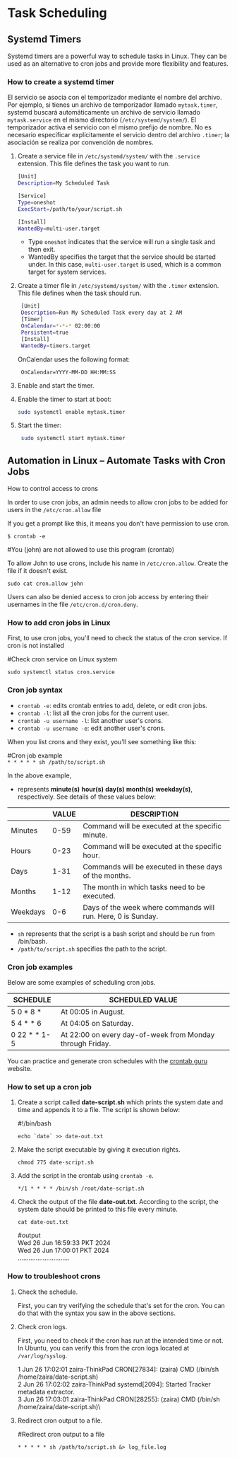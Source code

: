 # Task Scheduling

## Systemd Timers

Systemd timers are a powerful way to schedule tasks in Linux. They can be used as an alternative to cron jobs and provide more flexibility and features.

### How to create a systemd timer

El servicio se asocia con el temporizador mediante el nombre del archivo. Por ejemplo, si tienes un archivo de temporizador llamado `mytask.timer`, systemd buscará automáticamente un archivo de
servicio llamado `mytask.service` en el mismo directorio (`/etc/systemd/system/`). El temporizador activa el servicio con el mismo prefijo de nombre. No es necesario especificar explícitamente el
servicio dentro del archivo `.timer`; la asociación se realiza por convención de nombres.

1. Create a service file in `/etc/systemd/system/` with the `.service` extension. This file defines the task you want to run.

   ```bash
   [Unit]
   Description=My Scheduled Task

   [Service]
   Type=oneshot
   ExecStart=/path/to/your/script.sh
   
   [Install]
   WantedBy=multi-user.target
   ```
   * Type `oneshot` indicates that the service will run a single task and then exit.
   * WantedBy specifies the target that the service should be started under. In this case, `multi-user.target` is used, which is a common target for system services.
   
2. Create a timer file in `/etc/systemd/system/` with the `.timer` extension. This file defines when the task should run.

   ```bash
    [Unit]
    Description=Run My Scheduled Task every day at 2 AM
    [Timer]
    OnCalendar=*-*-* 02:00:00
    Persistent=true
    [Install]
    WantedBy=timers.target
    ```
   OnCalendar uses the following format:

   ```
    OnCalendar=YYYY-MM-DD HH:MM:SS
   ```

3. Enable and start the timer.
4. Enable the timer to start at boot:

   ```bash
   sudo systemctl enable mytask.timer
   ```
5. Start the timer:

   ```bash
    sudo systemctl start mytask.timer
    ```

## Automation in Linux – Automate Tasks with Cron Jobs

How to control access to crons

In order to use cron jobs, an admin needs to allow cron jobs to be added for users in the `/etc/cron.allow` file

If you get a prompt like this, it means you don't have permission to use cron.

`$ crontab -e`

#You (john) are not allowed to use this program (crontab)

To allow John to use crons, include his name in `/etc/cron.allow`. Create the file if it doesn't exist.

`sudo cat cron.allow john`

Users can also be denied access to cron job access by entering their usernames in the file `/etc/cron.d/cron.deny`.

### How to add cron jobs in Linux

First, to use cron jobs, you'll need to check the status of the cron service. If cron is not installed

#Check cron service on Linux system

`sudo systemctl status cron.service`

### Cron job syntax

* `crontab -e`: edits crontab entries to add, delete, or edit cron jobs.
* `crontab -l`: list all the cron jobs for the current user.
* `crontab -u username -l`: list another user's crons.
* `crontab -u username -e`: edit another user's crons.

When you list crons and they exist, you'll see something like this:

#Cron job example\
`* * * * * sh /path/to/script.sh`

In the above example,

* represents **minute(s)** **hour(s)** **day(s)** **month(s)** **weekday(s)**, respectively. See details of these values below:

|          | VALUE | DESCRIPTION                                                  |
|----------|-------|--------------------------------------------------------------|
| Minutes  | 0-59  | Command will be executed at the specific minute.             |
| Hours    | 0-23  | Command will be executed at the specific hour.               |
| Days     | 1-31  | Commands will be executed in these days of the months.       |
| Months   | 1-12  | The month in which tasks need to be executed.                |
| Weekdays | 0-6   | Days of the week where commands will run. Here, 0 is Sunday. |

* `sh` represents that the script is a bash script and should be run from /bin/bash.
* `/path/to/script.sh` specifies the path to the script.

### Cron job examples

Below are some examples of scheduling cron jobs.

| SCHEDULE     | SCHEDULED VALUE                                           |
|--------------|-----------------------------------------------------------|
| 5 0 * 8 *    | At 00:05 in August.                                       |
| 5 4 * * 6    | At 04:05 on Saturday.                                     |
| 0 22 * * 1-5 | At 22:00 on every day-of-week from Monday through Friday. |

You can practice and generate cron schedules with the [crontab guru](https://crontab.guru/) website.

### How to set up a cron job

1. Create a script called **date-script.sh** which prints the system date and time and appends it to a file. The script is shown below:

   #!/bin/bash

   ``echo `date` >> date-out.txt``
2. Make the script executable by giving it execution rights.

   `chmod 775 date-script.sh`

3. Add the script in the crontab using `crontab -e`.

   `*/1 * * * * /bin/sh /root/date-script.sh`

4. Check the output of the file **date-out.txt**. According to the script, the system date should be printed to this file every minute.

   `cat date-out.txt`

   #output\
   Wed 26 Jun 16:59:33 PKT 2024\
   Wed 26 Jun 17:00:01 PKT 2024\
   .............................

### How to troubleshoot crons

1. Check the schedule.

   First, you can try verifying the schedule that's set for the cron. You can do that with the syntax you saw in the above sections.

2. Check cron logs.

   First, you need to check if the cron has run at the intended time or not. In Ubuntu, you can verify this from the cron logs located at
   `/var/log/syslog`.

   1 Jun 26 17:02:01 zaira-ThinkPad CRON[27834]: (zaira) CMD (/bin/sh /home/zaira/date-script.sh)\
   2 Jun 26 17:02:02 zaira-ThinkPad systemd[2094]: Started Tracker metadata extractor.\
   3 Jun 26 17:03:01 zaira-ThinkPad CRON[28255]: (zaira) CMD (/bin/sh /home/zaira/date-script.sh)\

3. Redirect cron output to a file.

   #Redirect cron output to a file

   `* * * * * sh /path/to/script.sh &> log_file.log`